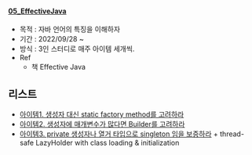 #### [05_EffectiveJava](./05_EffectiveJava/README.md)

- 목적 : 자바 언어의 특징을 이해하자
- 기간 : 2022/09/28 ~
- 방식 : 3인 스터디로 매주 아이템 세개씩.
- Ref
  - 책 Effective Java


## 리스트
- [아이템1. 생성자 대신 static factory method를 고려하라](item01.md)
- [아이템2. 생성자에 매개변수가 많다면 Builder를 고려하라](item02.md)
- [아이템3. private 생성자나 열거 타입으로 singleton 임을 보증하라](item03.md) + thread-safe LazyHolder with class loading & initialization
